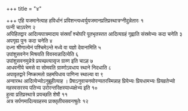 +++
title = "४"

+++
एहि यजमानेत्याह हविर्धानं प्रविशन्त्यध्वर्युयजमानप्रतिप्रस्थात्रग्नीदुन्नेतारः १  
पत्नी चाऽपरेण २  
अपिहितद्वार आदित्यपात्रमादाय संस्रवाँ श्चोपरि पूतभृतस्तत आदित्यग्रहं गृह्णाति संस्रवेभ्यः कदा चनेति ३ अपगृह्य पुनः कदा चनेति ४  
दध्ना श्रीणात्येनं पश्चिमेऽन्ते मध्ये वा यज्ञो देवानामिति ५  
उपांशुसवनेन मिश्रयति विवस्वन्नादित्येति ६  
उपांशुसवनमुन्नेत्रे प्रयच्छत्यासृज ग्राव्ण इति चाऽह ७  
आधवनीये चमसे वा सोमवति ग्राव्णोऽवधाय स्थाने निदधाति ८  
अपावृतद्वारे निष्क्रामतो ग्रहमपिधाय पाणिना स्थाल्या वा ९  
अन्वारब्ध आदित्येभ्योऽनुब्रूहीत्याह । प्रैषाऽनुवाचनयोरन्यतरस्मिन्नाह प्रियेभ्यः प्रियधामभ्यः प्रियव्रतेभ्यो महस्वसरस्य पतिभ्य उरोरन्तरिक्षस्याध्यक्षेभ्य इति १०  
हुत्वा प्रतिप्रस्थात्रे प्रयच्छति शेषौ ११  
अत्र सर्पणमादित्यग्रहस्य प्राक्तृतीयसवनश्रुतेः १२  
